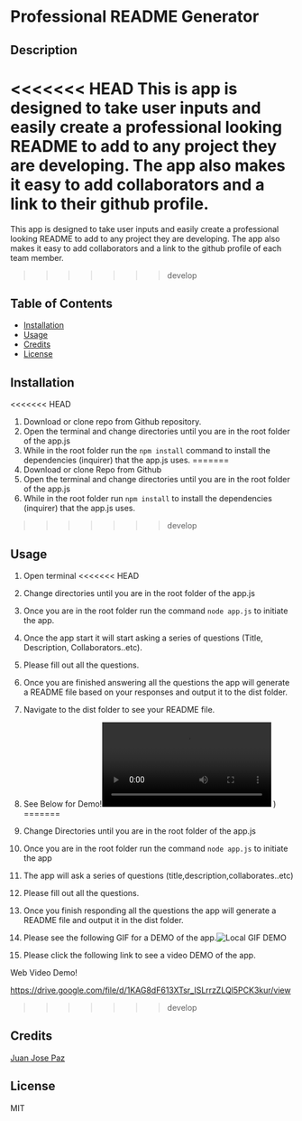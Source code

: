 
# Professional README Generator

## Description 

<<<<<<< HEAD
This is app is designed to take user inputs and easily create a professional looking README to add to any project they are developing. The app also makes it easy to add collaborators and a link to their github profile.
=======
This app is designed to take user inputs and easily create a professional looking README to add to any project they are developing. The app also makes it easy to add collaborators and a link to the github profile of each team member.
>>>>>>> develop

## Table of Contents

* [Installation](#installation)
* [Usage](#usage)
* [Credits](#credits)
* [License](#license)

## Installation

<<<<<<< HEAD
1. Download or clone repo from Github repository.
2. Open the terminal and change directories until you are in the root folder of the app.js
3. While in the root folder run the `npm install` command to install the dependencies (inquirer) that the app.js uses.
=======
1. Download or clone Repo from Github
2. Open the terminal and change directories until you are in the root folder of the app.js
3. While in the root folder run `npm install` to install the dependencies (inquirer) that the app.js uses.
>>>>>>> develop

## Usage 

1. Open terminal
<<<<<<< HEAD
2. Change directories until you are in the root folder of the app.js
3. Once you are in the root folder run the command `node app.js` to initiate the app.
4. Once the app start it will start asking a series of questions (Title, Description, Collaborators..etc).
5. Please fill out all the questions.
6. Once you are finished answering all the questions the app will generate a README file based on your responses and output it to the dist folder.
7. Navigate to the dist folder to see your README file.
8. See Below for Demo!![See Below for Demo!](./assets/video/Demo.mp4)
)
=======
2. Change Directories until you are in the root folder of the app.js
3. Once you are in the root folder run the command `node app.js` to initiate the app
4. The app will ask a series of questions (title,description,collaborates..etc)
5. Please fill out all the questions.
6. Once you finish responding all the questions the app will generate a README file and output it in the dist folder.
7. Please see the following GIF for a DEMO of the app.![Local GIF DEMO](./assets/video/Demo.gif)

8. Please click the following link to see a video DEMO of the app.

Web Video Demo!

https://drive.google.com/file/d/1KAG8dF613XTsr_ISLrrzZLQl5PCK3kur/view
>>>>>>> develop



## Credits


[Juan Jose Paz](https://github.com/darkjuanjo)

## License

MIT
    